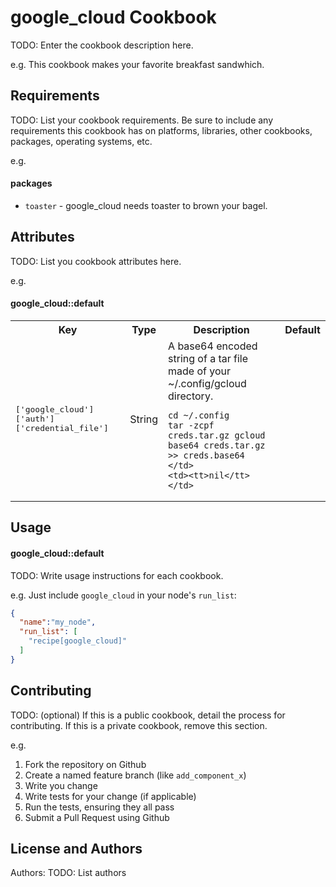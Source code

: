 google_cloud Cookbook
=====================
TODO: Enter the cookbook description here.

e.g.
This cookbook makes your favorite breakfast sandwhich.

Requirements
------------
TODO: List your cookbook requirements. Be sure to include any requirements this cookbook has on platforms, libraries, other cookbooks, packages, operating systems, etc.

e.g.
#### packages
- `toaster` - google_cloud needs toaster to brown your bagel.

Attributes
----------
TODO: List you cookbook attributes here.

e.g.
#### google_cloud::default
<table>
  <tr>
    <th>Key</th>
    <th>Type</th>
    <th>Description</th>
    <th>Default</th>
  </tr>
  <tr>
    <td><tt>['google_cloud']['auth']['credential_file']</tt></td>
    <td>String</td>
    <td>
    A base64 encoded string of a tar file made of your ~/.config/gcloud directory.

    cd ~/.config
    tar -zcpf creds.tar.gz gcloud
    base64 creds.tar.gz >> creds.base64
    </td>
    <td><tt>nil</tt></td>
  </tr>
</table>

Usage
-----
#### google_cloud::default
TODO: Write usage instructions for each cookbook.

e.g.
Just include `google_cloud` in your node's `run_list`:

```json
{
  "name":"my_node",
  "run_list": [
    "recipe[google_cloud]"
  ]
}
```

Contributing
------------
TODO: (optional) If this is a public cookbook, detail the process for contributing. If this is a private cookbook, remove this section.

e.g.
1. Fork the repository on Github
2. Create a named feature branch (like `add_component_x`)
3. Write you change
4. Write tests for your change (if applicable)
5. Run the tests, ensuring they all pass
6. Submit a Pull Request using Github

License and Authors
-------------------
Authors: TODO: List authors
